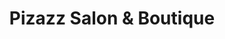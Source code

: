 ---
title: "Pizazz Salon & Boutique"
url: /lakeville/pizazz-salon-and-boutique/
shop: hairdresser
---